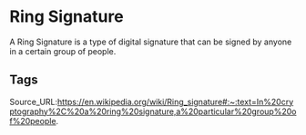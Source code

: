 # Ring Signature
A Ring Signature is a type of digital signature that can be signed by anyone in a certain group of people.
## Tags
Source_URL:https://en.wikipedia.org/wiki/Ring_signature#:~:text=In%20cryptography%2C%20a%20ring%20signature,a%20particular%20group%20of%20people.
